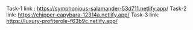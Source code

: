 Task-1 link : https://symphonious-salamander-53d711.netlify.app/
Task-2 link: https://chipper-capybara-12314a.netlify.app/
Task-3 link: https://luxury-profiterole-f63b9c.netlify.app/
